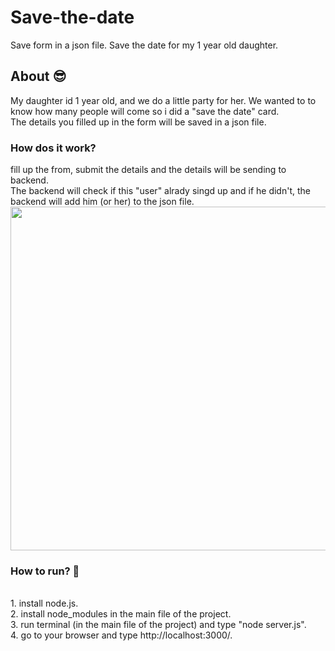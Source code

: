 # Save-the-date
Save form in a json file.
Save the date for my 1 year old daughter.


<h2> About 😎</h2>
My daughter id 1 year old, and we do a little party for her. We wanted to to know how many people will come so i did a "save the date" card.<br>
The details you filled up in the form will be saved in a json file.<br>


<h3>How dos it work?</h3>
fill up the from, submit the details and the details will be sending to backend.<br>
The backend will check if this "user" alrady singd up and if he didn't, the backend will add him (or her) to the json file.<br>

<img align="center" src="https://media.giphy.com/media/OJ03FjiLv28vOjdT8s/giphy.gif" width="550">
<br>

<h3>How to run? 🧐</h3>
<br>
1. install node.js. <br>
2. install node_modules in the main file of the project. <br>
3. run terminal (in the main file of the project) and type "node server.js". <br>
4. go to your browser and type http://localhost:3000/. <br>
